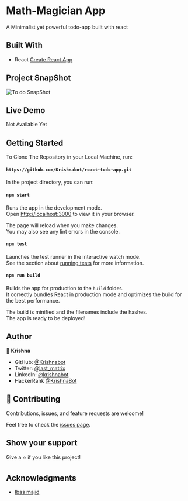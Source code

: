 # Math-Magician App
A Minimalist yet powerful todo-app built with react


## Built With

- React [Create React App](https://github.com/facebook/create-react-app)

## Project SnapShot
![To do SnapShot](https://user-images.githubusercontent.com/40334904/185754190-f649b560-2c99-4cf4-a88c-920b38bedc6d.png")

## Live Demo 

Not Available Yet

## Getting Started 

To Clone The Repository in your Local Machine, run:

#### `https://github.com/Krishnabot/react-todo-app.git`

In the project directory, you can run:

#### `npm start`

Runs the app in the development mode.\
Open [http://localhost:3000](http://localhost:3000) to view it in your browser.

The page will reload when you make changes.\
You may also see any lint errors in the console.

#### `npm test`

Launches the test runner in the interactive watch mode.\
See the section about [running tests](https://facebook.github.io/create-react-app/docs/running-tests) for more information.

#### `npm run build`

Builds the app for production to the `build` folder.\
It correctly bundles React in production mode and optimizes the build for the best performance.

The build is minified and the filenames include the hashes.\
The app is ready to be deployed!


## Author

👤 **Krishna**

- GitHub: [@Krishnabot](https://github.com/Krishnabot)
- Twitter: [@last_matrix](https://twitter.com/last_matrix)
- LinkedIn: [@krishnabot](https://www.linkedin.com/in/krishnabot/)
- HackerRank [@KrishnaBot](https://www.hackerrank.com/KrishnaBot)

## 🤝 Contributing

Contributions, issues, and feature requests are welcome!

Feel free to check the [issues page](https://github.com/Krishnabot/react-todo-app/issues).

## Show your support

Give a ⭐️ if you like this project!

## Acknowledgments
- [Ibas majid](https://ibaslogic.com/react-tutorial-for-beginners/)
